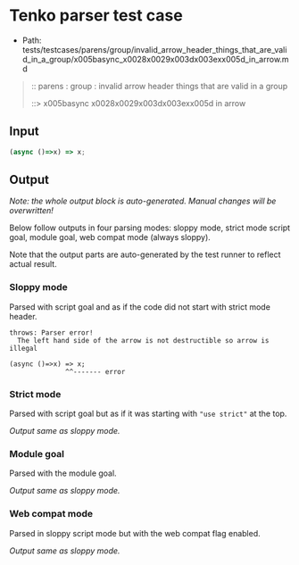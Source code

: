 # Tenko parser test case

- Path: tests/testcases/parens/group/invalid_arrow_header_things_that_are_valid_in_a_group/x005basync_x0028x0029x003dx003exx005d_in_arrow.md

> :: parens : group : invalid arrow header things that are valid in a group
>
> ::> x005basync x0028x0029x003dx003exx005d in arrow

## Input


`````js
(async ()=>x) => x;
`````

## Output

_Note: the whole output block is auto-generated. Manual changes will be overwritten!_

Below follow outputs in four parsing modes: sloppy mode, strict mode script goal, module goal, web compat mode (always sloppy).

Note that the output parts are auto-generated by the test runner to reflect actual result.

### Sloppy mode

Parsed with script goal and as if the code did not start with strict mode header.

`````
throws: Parser error!
  The left hand side of the arrow is not destructible so arrow is illegal

(async ()=>x) => x;
              ^^------- error
`````

### Strict mode

Parsed with script goal but as if it was starting with `"use strict"` at the top.

_Output same as sloppy mode._

### Module goal

Parsed with the module goal.

_Output same as sloppy mode._

### Web compat mode

Parsed in sloppy script mode but with the web compat flag enabled.

_Output same as sloppy mode._
